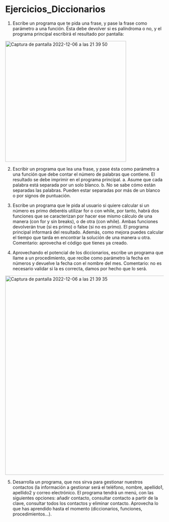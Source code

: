 # Ejercicios_Diccionarios

1. Escribe un programa que te pida una frase, y pase la frase como parámetro a una función. Ésta debe devolver si es palíndroma o no, y el programa principal escribirá el resultado por pantalla:
<img width="384" alt="Captura de pantalla 2022-12-06 a las 21 39 50" src="https://user-images.githubusercontent.com/84347359/206018199-2c84c21f-1475-4ada-8f3d-109be9da829c.png">

2. Escribir un programa que lea una frase, y pase ésta como parámetro a una función que debe contar el número de palabras que contiene. El resultado se debe imprimir en el programa principal. 
    a. Asume que cada palabra está separada por un solo blanco.
    b. No se sabe cómo están separadas las palabras. Pueden estar separadas por más de un blanco o por signos de puntuación.

3. Escribe un programa que le pida al usuario si quiere calcular si un número es primo deberéis utilizar for o con while, por tanto, habrá dos funciones que se caracterizan por hacer ese mismo cálculo de una manera (con for y sin breaks), o de otra (con while). Ambas funciones devolverán true (si es primo) o false (si no es primo). El programa principal informará del resultado. Además, como mejora puedes calcular el tiempo que tarda en encontrar la solución de una manera u otra. Comentario: aprovecha el código que tienes ya creado.

4. Aprovechando el potencial de los diccionarios, escribe un programa que llame a un procedimiento, que recibe como parámetro la fecha en números y devuelve la fecha  con el nombre del mes. Comentario: no es necesario validar si la es correcta, damos por hecho que lo será. 

<img width="633" alt="Captura de pantalla 2022-12-06 a las 21 39 35" src="https://user-images.githubusercontent.com/84347359/206018156-0aaf829e-8379-4e90-a66d-27728b59f985.png">

5. Desarrolla un programa, que nos sirva para gestionar nuestros contactos (la información a gestionar será el teléfono, nombre, apellido1, apellido2 y correo electrónico. El programa tendrá un menú, con las siguientes opciones: añadir contacto, consultar contacto a partir de la clave, consultar todos los contactos y eliminar contacto. Aprovecha lo que has aprendido hasta el momento (diccionarios, funciones, procedimientos…).
